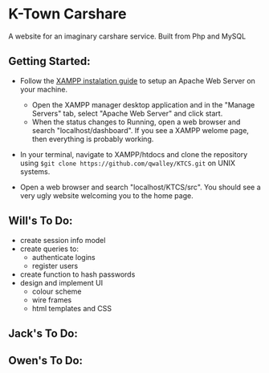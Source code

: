 # K-Town Carshare
A website for an imaginary carshare service. Built from Php and MySQL

## Getting Started:

* Follow the [XAMPP instalation guide](https://www.apachefriends.org/index.html) to setup an Apache Web Server on your machine. 
	* Open the XAMPP manager desktop application and in the "Manage Servers" tab, select "Apache Web Server" and click start. 
	* When the status changes to Running, open a web browser and search "localhost/dashboard". If you see a XAMPP welome page, then everything is probably working.

* In your terminal, navigate to XAMPP/htdocs and clone the repository using `$git clone https://github.com/qwalley/KTCS.git` on UNIX systems.

* Open a web browser and search "localhost/KTCS/src". You should see a very ugly website welcoming you to the home page.

## Will's To Do:
* create session info model
* create queries to: 
	* authenticate logins
	* register users
* create function to hash passwords
* design and implement UI
	* colour scheme
	* wire frames
	* html templates and CSS
## Jack's To Do:
## Owen's To Do:
